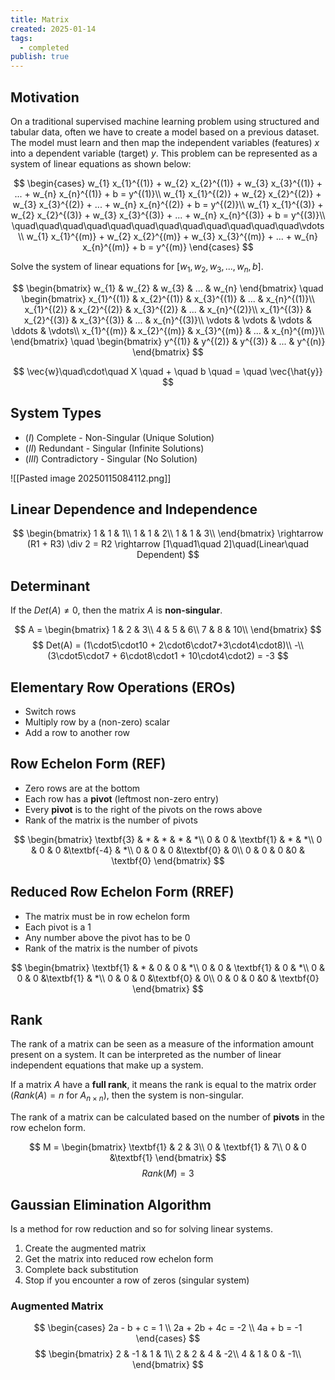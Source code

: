 ```yaml
---
title: Matrix
created: 2025-01-14
tags:
  - completed
publish: true
---
```

## Motivation

On a traditional supervised machine learning problem using structured and tabular data, often we have to create a model based on a previous dataset. The model must learn and then map the independent variables (features) $x$ into a dependent variable (target) $y$. This problem can be represented as a system of linear equations as shown below:

$$ 
\begin{cases}  
w_{1} x_{1}^{(1)} + w_{2} x_{2}^{(1)} + w_{3} x_{3}^{(1)} + ... + w_{n} x_{n}^{(1)} + b = y^{(1)}\\  
w_{1} x_{1}^{(2)} + w_{2} x_{2}^{(2)} + w_{3} x_{3}^{(2)} + ... + w_{n} x_{n}^{(2)} + b = y^{(2)}\\
w_{1} x_{1}^{(3)} + w_{2} x_{2}^{(3)} + w_{3} x_{3}^{(3)} + ... + w_{n} x_{n}^{(3)} + b = y^{(3)}\\
\quad\quad\quad\quad\quad\quad\quad\quad\quad\quad\quad\quad\vdots\\
w_{1} x_{1}^{(m)} + w_{2} x_{2}^{(m)} + w_{3} x_{3}^{(m)} + ... + w_{n} x_{n}^{(m)} + b = y^{(m)}
\end{cases}
$$

Solve the system of linear equations for $[w_{1}, w_{2}, w_{3}, ..., w_{n}, b]$.

$$
\begin{bmatrix}
w_{1} & w_{2} & w_{3} & ... & w_{n}
\end{bmatrix}
\quad
\begin{bmatrix}  
x_{1}^{(1)} & x_{2}^{(1)} & x_{3}^{(1)} & ... & x_{n}^{(1)}\\  
x_{1}^{(2)} & x_{2}^{(2)} & x_{3}^{(2)} & ... & x_{n}^{(2)}\\
x_{1}^{(3)} & x_{2}^{(3)} & x_{3}^{(3)} & ... & x_{n}^{(3)}\\
\vdots & \vdots & \vdots & \ddots & \vdots\\
x_{1}^{(m)} & x_{2}^{(m)} & x_{3}^{(m)} & ... & x_{n}^{(m)}\\
\end{bmatrix}
\quad
\begin{bmatrix}
y^{(1)} & y^{(2)} & y^{(3)} & ... & y^{(n)}
\end{bmatrix}
$$

$$
\vec{w}\quad\cdot\quad X \quad + \quad b \quad = \quad \vec{\hat{y}}
$$

## System Types

- $(I)$ Complete - Non-Singular (Unique Solution)
- $(II)$ Redundant - Singular (Infinite Solutions)
- $(III)$ Contradictory - Singular (No Solution)

![[Pasted image 20250115084112.png]]

## Linear Dependence and Independence

$$
\begin{bmatrix}  
1 & 1 & 1\\  
1 & 1 & 2\\
1 & 1 & 3\\
\end{bmatrix}
\rightarrow
(R1 + R3) \div 2 = R2 \rightarrow [1\quad1\quad   2]\quad(Linear\quad Dependent)
$$

## Determinant

If the $Det(A) \not= 0$, then the matrix $A$ is **non-singular**.

$$
A = \begin{bmatrix}  
1 & 2 & 3\\  
4 & 5 & 6\\
7 & 8 & 10\\
\end{bmatrix}
$$
$$
Det(A) = (1\cdot5\cdot10 + 2\cdot6\cdot7+3\cdot4\cdot8)\\
-\\
(3\cdot5\cdot7 + 6\cdot8\cdot1 + 10\cdot4\cdot2) = -3
$$

## Elementary Row Operations (EROs)

- Switch rows
- Multiply row by a (non-zero) scalar
- Add a row to another row

## Row Echelon Form (REF)

- Zero rows are at the bottom
- Each row has a **pivot** (leftmost non-zero entry)
- Every **pivot** is to the right of the pivots on the rows above
- Rank of the matrix is the number of pivots

$$
\begin{bmatrix}  
\textbf{3} & * & * & * & *\\  
0 & 0 & \textbf{1} & * & *\\
0 & 0 & 0 &\textbf{-4} & *\\
0 & 0 & 0 &\textbf{0} & 0\\
0 & 0 & 0 &0 & \textbf{0}
\end{bmatrix}
$$

## Reduced Row Echelon Form (RREF)

- The matrix must be in row echelon form
- Each pivot is a $1$
- Any number above the pivot has to be $0$
- Rank of the matrix is the number of pivots

$$
\begin{bmatrix}  
\textbf{1} & * & 0 & 0 & *\\  
0 & 0 & \textbf{1} & 0 & *\\
0 & 0 & 0 &\textbf{1} & *\\
0 & 0 & 0 &\textbf{0} & 0\\
0 & 0 & 0 &0 & \textbf{0}
\end{bmatrix}
$$

## Rank

The rank of a matrix can be seen as a measure of the information amount present on a system. It can be interpreted as the number of linear independent equations that make up a system.

If a matrix $A$ have a **full rank**, it means the rank is equal to the matrix order ($Rank(A)=n$ for $A_{n \times n}$), then the system is non-singular.

The rank of a matrix can be calculated based on the number of **pivots** in the row echelon form.

$$
M = \begin{bmatrix}  
\textbf{1} & 2 & 3\\  
0 & \textbf{1} & 7\\
0 & 0 &\textbf{1}
\end{bmatrix}
$$
$$Rank(M) = 3$$

## Gaussian Elimination Algorithm

Is a method for row reduction and so for solving linear systems.

1. Create the augmented matrix
2. Get the matrix into reduced row echelon form
3. Complete back substitution
4. Stop if you encounter a row of zeros (singular system)

### Augmented Matrix

$$
\begin{cases}  
2a - b + c = 1 \\  
2a + 2b + 4c = -2 \\  
4a + b = -1  
\end{cases}  
$$
$$
\begin{bmatrix}  
2 & -1 & 1 & 1\\  
2 & 2 & 4 & -2\\
4 & 1 & 0 & -1\\
\end{bmatrix}
$$
